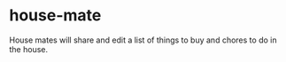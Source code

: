 # house-mate
House mates will share and edit a list of things to buy and chores to do in the house.
